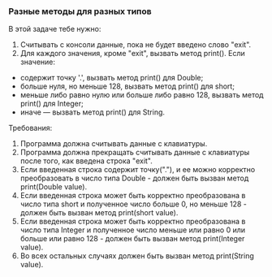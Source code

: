 
### Разные методы для разных типов

В этой задаче тебе нужно:
1. Считывать с консоли данные, пока не будет введено слово &quot;exit&quot;.
2. Для каждого значения, кроме &quot;exit&quot;, вызвать метод print(). Если значение:
- содержит точку &#39;.&#39;, вызвать метод print() для Double;
- больше нуля, но меньше 128, вызвать метод print() для short;
- меньше либо равно нулю или больше либо равно 128, вызвать метод print() для Integer;
- иначе &mdash; вызвать метод print() для String.


Требования:
1.	Программа должна считывать данные с клавиатуры.
2.	Программа должна прекращать считывать данные с клавиатуры после того, как введена строка &quot;exit&quot;.
3.	Если введенная строка содержит точку(&quot;.&quot;), и ее можно корректно преобразовать в число типа Double - должен быть вызван метод print(Double value).
4.	Если введенная строка может быть корректно преобразована в число типа short и полученное число больше 0, но меньше 128 - должен быть вызван метод print(short value).
5.	Если введенная строка может быть корректно преобразована в число типа Integer и полученное число меньше или равно 0 или больше или равно 128 - должен быть вызван метод print(Integer value).
6.	Во всех остальных случаях должен быть вызван метод print(String value).


